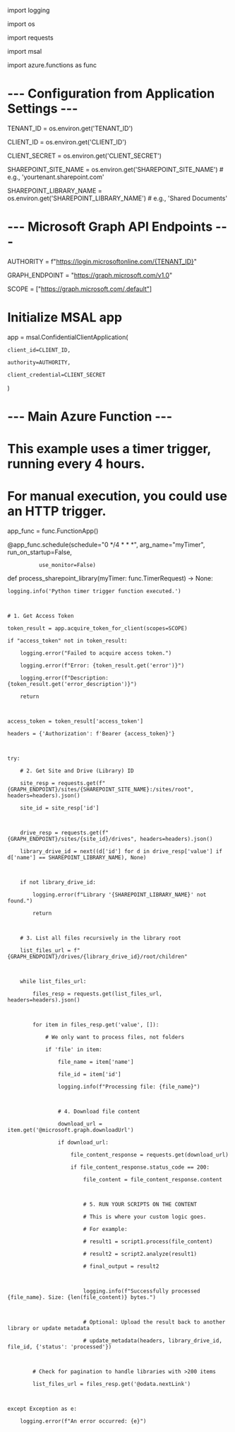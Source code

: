 import logging 

import os 

import requests 

import msal 

import azure.functions as func 

  

# --- Configuration from Application Settings --- 

TENANT_ID = os.environ.get('TENANT_ID') 

CLIENT_ID = os.environ.get('CLIENT_ID') 

CLIENT_SECRET = os.environ.get('CLIENT_SECRET') 

SHAREPOINT_SITE_NAME = os.environ.get('SHAREPOINT_SITE_NAME') # e.g., 'yourtenant.sharepoint.com' 

SHAREPOINT_LIBRARY_NAME = os.environ.get('SHAREPOINT_LIBRARY_NAME') # e.g., 'Shared Documents' 

  

# --- Microsoft Graph API Endpoints --- 

AUTHORITY = f"https://login.microsoftonline.com/{TENANT_ID}" 

GRAPH_ENDPOINT = "https://graph.microsoft.com/v1.0" 

SCOPE = ["https://graph.microsoft.com/.default"] 

  

# Initialize MSAL app 

app = msal.ConfidentialClientApplication( 

    client_id=CLIENT_ID, 

    authority=AUTHORITY, 

    client_credential=CLIENT_SECRET 

) 

  

# --- Main Azure Function --- 

# This example uses a timer trigger, running every 4 hours. 

# For manual execution, you could use an HTTP trigger. 

app_func = func.FunctionApp() 

  

@app_func.schedule(schedule="0 */4 * * *", arg_name="myTimer", run_on_startup=False, 

              use_monitor=False)  

def process_sharepoint_library(myTimer: func.TimerRequest) -> None: 

    logging.info('Python timer trigger function executed.') 

     

    # 1. Get Access Token 

    token_result = app.acquire_token_for_client(scopes=SCOPE) 

    if "access_token" not in token_result: 

        logging.error("Failed to acquire access token.") 

        logging.error(f"Error: {token_result.get('error')}") 

        logging.error(f"Description: {token_result.get('error_description')}") 

        return 

  

    access_token = token_result['access_token'] 

    headers = {'Authorization': f'Bearer {access_token}'} 

  

    try: 

        # 2. Get Site and Drive (Library) ID 

        site_resp = requests.get(f"{GRAPH_ENDPOINT}/sites/{SHAREPOINT_SITE_NAME}:/sites/root", headers=headers).json() 

        site_id = site_resp['id'] 

  

        drive_resp = requests.get(f"{GRAPH_ENDPOINT}/sites/{site_id}/drives", headers=headers).json() 

        library_drive_id = next((d['id'] for d in drive_resp['value'] if d['name'] == SHAREPOINT_LIBRARY_NAME), None) 

  

        if not library_drive_id: 

            logging.error(f"Library '{SHAREPOINT_LIBRARY_NAME}' not found.") 

            return 

  

        # 3. List all files recursively in the library root 

        list_files_url = f"{GRAPH_ENDPOINT}/drives/{library_drive_id}/root/children" 

         

        while list_files_url: 

            files_resp = requests.get(list_files_url, headers=headers).json() 

             

            for item in files_resp.get('value', []): 

                # We only want to process files, not folders 

                if 'file' in item: 

                    file_name = item['name'] 

                    file_id = item['id'] 

                    logging.info(f"Processing file: {file_name}") 

  

                    # 4. Download file content 

                    download_url = item.get('@microsoft.graph.downloadUrl') 

                    if download_url: 

                        file_content_response = requests.get(download_url) 

                        if file_content_response.status_code == 200: 

                            file_content = file_content_response.content 

                             

                            # 5. RUN YOUR SCRIPTS ON THE CONTENT 

                            # This is where your custom logic goes. 

                            # For example: 

                            # result1 = script1.process(file_content) 

                            # result2 = script2.analyze(result1) 

                            # final_output = result2 

                             

                            logging.info(f"Successfully processed {file_name}. Size: {len(file_content)} bytes.") 

  

                            # Optional: Upload the result back to another library or update metadata 

                            # update_metadata(headers, library_drive_id, file_id, {'status': 'processed'}) 

  

            # Check for pagination to handle libraries with >200 items 

            list_files_url = files_resp.get('@odata.nextLink') 

  

    except Exception as e: 

        logging.error(f"An error occurred: {e}") 